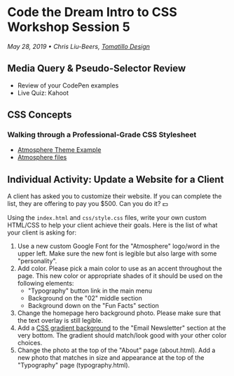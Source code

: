 # Code the Dream Intro to CSS Workshop Session 5
_May 28, 2019 • Chris Liu-Beers, [Tomatillo Design](http://www.tomatillodesign.com/)_

## Media Query & Pseudo-Selector Review
- Review of your CodePen examples
- Live Quiz: Kahoot

## CSS Concepts
### Walking through a Professional-Grade CSS Stylesheet
- [Atmosphere Theme Example](https://demo.studiopress.com/atmosphere/)
- [Atmosphere files](/session-5/atmosphere)


## Individual Activity: Update a Website for a Client
A client has asked you to customize their website. If you can complete the list, they are offering to pay you $500. Can you do it? :dollar:

Using the `index.html` and `css/style.css` files, write your own custom HTML/CSS to help your client achieve their goals. Here is the list of what your client is asking for:
1. Use a new custom Google Font for the "Atmosphere" logo/word in the upper left. Make sure the new font is legible but also large with some "personality".
2. Add color. Please pick a main color to use as an accent throughout the page. This new color or appropriate shades of it should be used on the following elements:
     - "Typography" button link in the main menu
     - Background on the "02" middle section
     - Background down on the "Fun Facts" section
3. Change the homepage hero background photo. Please make sure that the text overlay is still legible.
4. Add a [CSS gradient background](https://css-tricks.com/css3-gradients/) to the "Email Newsletter" section at the very bottom. The gradient should match/look good with your other color choices.
5. Change the photo at the top of the "About" page (about.html). Add a new photo that matches in size and appearance at the top of the "Typography" page (typography.html).

